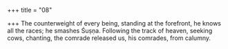 +++
title = "08"

+++
The counterweight of every being, standing at the forefront, he knows all  the races; he smashes Śuṣṇa.
Following the track of heaven, seeking cows, chanting, the comrade  released us, his comrades, from calumny.